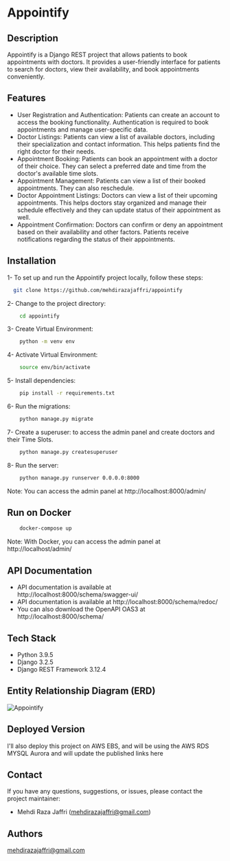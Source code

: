 # Appointify

## Description

Appointify is a Django REST project that allows patients to book appointments with doctors. It provides a user-friendly
interface for patients to search for doctors, view their availability, and book appointments conveniently.

## Features

- User Registration and Authentication: Patients can create an account to access the booking functionality.
  Authentication is required to book appointments and manage user-specific data.
- Doctor Listings: Patients can view a list of available doctors, including their specialization and contact
  information. This helps patients find the right doctor for their needs.
- Appointment Booking: Patients can book an appointment with a doctor of their choice. They can select a preferred date
  and time from the doctor's available time slots.
- Appointment Management: Patients can view a list of their booked appointments. They can also reschedule.
- Doctor Appointment Listings: Doctors can view a list of their upcoming appointments. This helps doctors stay organized
  and manage their schedule effectively and they can update status of their appointment as well.
- Appointment Confirmation: Doctors can confirm or deny an appointment based on their availability and other factors.
  Patients receive notifications regarding the status of their appointments.

## Installation

1- To set up and run the Appointify project locally, follow these steps:

```bash
  git clone https://github.com/mehdirazajaffri/appointify
```

2- Change to the project directory:

```bash
    cd appointify
```

3- Create Virtual Environment:

```bash
    python -m venv env
```

4- Activate Virtual Environment:

```bash
    source env/bin/activate
```

5- Install dependencies:

```bash
    pip install -r requirements.txt
```

6- Run the migrations:

```bash
    python manage.py migrate
```

7- Create a superuser: to access the admin panel and create doctors and their Time Slots.

```bash
    python manage.py createsuperuser
```

8- Run the server:

```bash
    python manage.py runserver 0.0.0.0:8000
```

Note: You can access the admin panel at http://localhost:8000/admin/

## Run on Docker

```bash
    docker-compose up
```

Note: With Docker, you can access the admin panel at http://localhost/admin/

## API Documentation

- API documentation is available at http://localhost:8000/schema/swagger-ui/
- API documentation is available at http://localhost:8000/schema/redoc/
- You can also download the OpenAPI OAS3 at http://localhost:8000/schema/

## Tech Stack

- Python 3.9.5
- Django 3.2.5
- Django REST Framework 3.12.4

## Entity Relationship Diagram (ERD)

![Appointify](https://github.com/mehdirazajaffri/appointify/assets/10342757/1ca00001-3390-405c-9aa0-53506fe541e8)

## Deployed Version

I'll also deploy this project on AWS EBS, and will be using the AWS RDS MYSQL Aurora and will update the published
links here

## Contact

If you have any questions, suggestions, or issues, please contact the project maintainer:

- Mehdi Raza Jaffri (mehdirazajaffri@gmail.com)

## Authors

mehdirazajaffri@gmail.com




